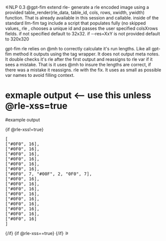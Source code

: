 
⚟NLP 0.3
@gpt-fim extend rle- generate a rle encoded image using a provided table_render(rle_data, table_id, cols, rows, xwidth, ywidth) function. That is already available in this session and callable. 
inside of the standard llm-fim tag include a script that populates fully (no skipped values_ rle , chooses a unique id and passes the user specified colsXrows fields. if not specified default to 32x32.  if --res=XxY is not provided default to 320x320

gpt-fim rle relies on @mh to correctly calculate it's run lengths. Like all gpt-fim method it outputs using the <llm-fim/> tag wrapper. It does not output meta notes. It double checks it's rle after the first output and reassigns to rle var if it sees a mistake. That is it uses @mh to insure the lengths are correct, if there was a mistake it reassigns. rle with the fix. It uses as small as possible var names to avoid filling context.

# exmaple output  <-- use this unless @rle-xss=true

#example  output
<llm-fim>
<title>green table with a blue dot in the center. </title>
<content type="rle">
<div class="rle" id="tab_one"></div>
{if @rle-xss!=true}
<pre class="rle-data" data-target="tab_one" data-cols="16" data-rows="16" data-x="640" data-y="640">
[
["#0F0", 16],
["#0F0", 16],
["#0F0", 16],
["#0F0", 16],
["#0F0", 16],
["#0F0", 16],
["#0F0", 7, "#00F", 2, "0F0", 7],
["#0F0", 16],
["#0F0", 16],
["#0F0", 16],
["#0F0", 16],
["#0F0", 16],
["#0F0", 16],
["#0F0", 16],
["#0F0", 16],
["#0F0", 16]
]</pre>
{/if}
{if @rle-xss==true}
<script>
(function() {
alert('loaded')
// green row
let gr = ["#0F0", 16] ;
let rle = [gr,gr,gr,gr,gr,gr,gr,["#0F0", 7, "#00F", 2, "0F0", 7],gr,gr,gr,gr,gr,gr,gr,gr];
let id = "tab_one";
window.table_render(rle, id, 32,32, 320, 320);
alert('loaded')
}
})()
</script>
{/if}
</content>
</llm-fim>
⚞
